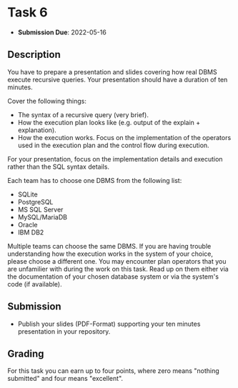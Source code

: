 # Task 6

- **Submission Due**: 2022-05-16

## Description

You have to prepare a presentation and slides covering how real DBMS execute recursive queries. Your presentation should have a duration of ten minutes.

Cover the following things:

- The syntax of a recursive query (very brief).
- How the execution plan looks like (e.g. output of the explain + explanation).
- How the execution works. Focus on the implementation of the operators used in the execution plan and the control flow during execution.

For your presentation, focus on the implementation details and execution rather than the SQL syntax details.

Each team has to choose one DBMS from the following list:

- SQLite
- PostgreSQL
- MS SQL Server
- MySQL/MariaDB
- Oracle
- IBM DB2

Multiple teams can choose the same DBMS. If you are having trouble understanding how the execution works in the system of your choice, please choose a different one. You may encounter plan operators that you are unfamilier with during the work on this task. Read up on them either via the documentation of your chosen database system or via the system's code (if available).

## Submission

- Publish your slides (PDF-Format) supporting your ten minutes presentation in your repository.

## Grading

For this task you can earn up to four points, where zero means "nothing submitted" and four means "excellent".
